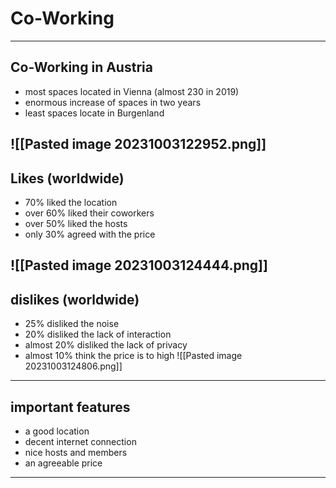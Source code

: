 <!-- slide bg="https://www.synergysuites.com/wp-content/uploads/Startup-Diaries-1.jpg" -->
# Co-Working <!-- slide style="bold"-->
---
## Co-Working in Austria
- most spaces located in Vienna (almost 230 in 2019)
- enormous increase of spaces in two years
- least spaces locate in Burgenland

![[Pasted image 20231003122952.png]]
---
## Likes (worldwide)
- 70% liked the location
- over 60% liked their coworkers
- over 50% liked the hosts
- only 30% agreed with the price

![[Pasted image 20231003124444.png]]
--
## dislikes (worldwide)
- 25% disliked the noise
- 20% disliked the lack of interaction
- almost 20% disliked the lack of privacy
- almost 10% think the price is to high
![[Pasted image 20231003124806.png]]
---
## important features
- a good location
- decent internet connection
- nice hosts and members
- an agreeable price
---
# 